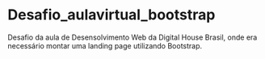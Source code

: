 # Desafio_aulavirtual_bootstrap

Desafio da aula de Desensolvimento Web da Digital House Brasil, onde era necessário montar uma landing page utilizando Bootstrap.
